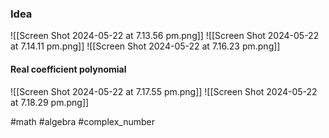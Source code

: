 ### Idea
![[Screen Shot 2024-05-22 at 7.13.56 pm.png]]
![[Screen Shot 2024-05-22 at 7.14.11 pm.png]]
![[Screen Shot 2024-05-22 at 7.16.23 pm.png]]
#### Real coefficient polynomial
![[Screen Shot 2024-05-22 at 7.17.55 pm.png]]
![[Screen Shot 2024-05-22 at 7.18.29 pm.png]]

#math #algebra #complex_number  



